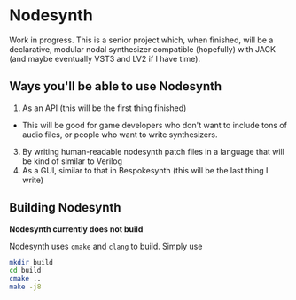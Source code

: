 # Nodesynth

Work in progress. This is a senior project which, when finished, will be a declarative, modular nodal synthesizer compatible (hopefully) with JACK (and maybe eventually VST3 and LV2 if I have time).

## Ways you'll be able to use Nodesynth

1. As an API (this will be the first thing finished)
  - This will be good for game developers who don't want to include tons of audio files, or people who want to write synthesizers.
3. By writing human-readable nodesynth patch files in a language that will be kind of similar to Verilog
4. As a GUI, similar to that in Bespokesynth (this will be the last thing I write)

## Building Nodesynth

**Nodesynth currently does not build**

Nodesynth uses `cmake` and `clang` to build. Simply use

```bash
mkdir build
cd build
cmake ..
make -j8
```
